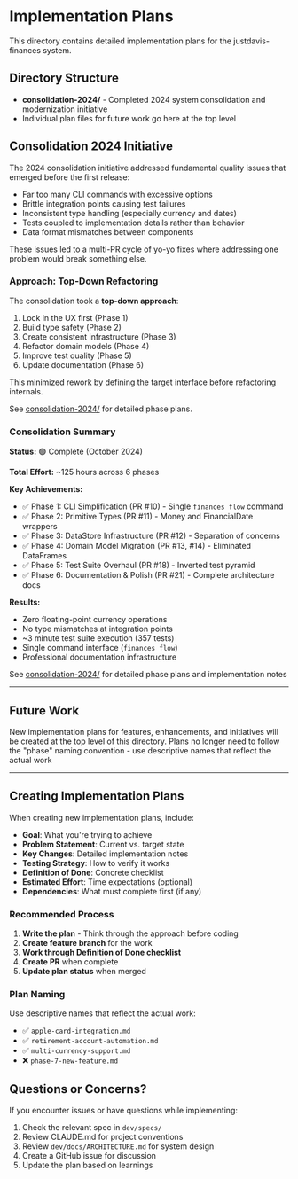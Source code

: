 # Implementation Plans

This directory contains detailed implementation plans for the justdavis-finances system.

## Directory Structure

- **consolidation-2024/** - Completed 2024 system consolidation and modernization initiative
- Individual plan files for future work go here at the top level

## Consolidation 2024 Initiative

The 2024 consolidation initiative addressed fundamental quality issues that emerged before
  the first release:
- Far too many CLI commands with excessive options
- Brittle integration points causing test failures
- Inconsistent type handling (especially currency and dates)
- Tests coupled to implementation details rather than behavior
- Data format mismatches between components

These issues led to a multi-PR cycle of yo-yo fixes where addressing one problem would
  break something else.

### Approach: Top-Down Refactoring

The consolidation took a **top-down approach**:
1. Lock in the UX first (Phase 1)
2. Build type safety (Phase 2)
3. Create consistent infrastructure (Phase 3)
4. Refactor domain models (Phase 4)
5. Improve test quality (Phase 5)
6. Update documentation (Phase 6)

This minimized rework by defining the target interface before refactoring internals.

See [consolidation-2024/](consolidation-2024/) for detailed phase plans.

### Consolidation Summary

**Status:** 🟢 Complete (October 2024)

**Total Effort:** ~125 hours across 6 phases

**Key Achievements:**
- ✅ Phase 1: CLI Simplification (PR #10) - Single `finances flow` command
- ✅ Phase 2: Primitive Types (PR #11) - Money and FinancialDate wrappers
- ✅ Phase 3: DataStore Infrastructure (PR #12) - Separation of concerns
- ✅ Phase 4: Domain Model Migration (PR #13, #14) - Eliminated DataFrames
- ✅ Phase 5: Test Suite Overhaul (PR #18) - Inverted test pyramid
- ✅ Phase 6: Documentation & Polish (PR #21) - Complete architecture docs

**Results:**
- Zero floating-point currency operations
- No type mismatches at integration points
- ~3 minute test suite execution (357 tests)
- Single command interface (`finances flow`)
- Professional documentation infrastructure

See [consolidation-2024/](consolidation-2024/) for detailed phase plans and implementation notes

---

## Future Work

New implementation plans for features, enhancements, and initiatives will be created at the
  top level of this directory.
Plans no longer need to follow the "phase" naming convention - use descriptive names that
  reflect the actual work

---

## Creating Implementation Plans

When creating new implementation plans, include:
- **Goal**: What you're trying to achieve
- **Problem Statement**: Current vs. target state
- **Key Changes**: Detailed implementation notes
- **Testing Strategy**: How to verify it works
- **Definition of Done**: Concrete checklist
- **Estimated Effort**: Time expectations (optional)
- **Dependencies**: What must complete first (if any)

### Recommended Process

1. **Write the plan** - Think through the approach before coding
2. **Create feature branch** for the work
3. **Work through Definition of Done checklist**
4. **Create PR** when complete
5. **Update plan status** when merged

### Plan Naming

Use descriptive names that reflect the actual work:
- ✅ `apple-card-integration.md`
- ✅ `retirement-account-automation.md`
- ✅ `multi-currency-support.md`
- ❌ `phase-7-new-feature.md`

## Questions or Concerns?

If you encounter issues or have questions while implementing:
1. Check the relevant spec in `dev/specs/`
2. Review CLAUDE.md for project conventions
3. Review `dev/docs/ARCHITECTURE.md` for system design
4. Create a GitHub issue for discussion
5. Update the plan based on learnings
